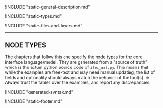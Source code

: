 <!-- Features and introduction -->
!INCLUDE "static-general-description.md"

<!-- Types, constraints/ranges, type resolution in namespaces. -->
!INCLUDE "static-types.md"

<!-- Layers concept, IFEX File Syntax, semantics and structure -->
!INCLUDE "static-files-and-layers.md"

----

## NODE TYPES

The chapters that follow this one specify the node types for the core interface language/model.  They are generated from a "source of truth" which is the actual python source code of `ifex_ast.py`.  This means that while the examples are free-text and may need manual updating, the list of fields and optionality should always match the behavior of the tool(s).  => Always trust the tables over the examples, and report any discrepancies.

<!-- Syntax specification (generated from source) -->
!INCLUDE "generated-syntax.md"

<!-- End of document -->
!INCLUDE "static-footer.md"
